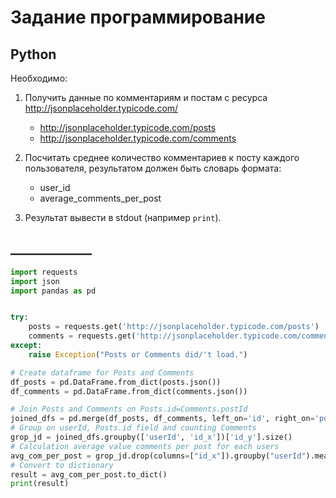 # Задание программирование

## Python

Необходимо:
1. Получить данные по комментариям и постам с ресурса http://jsonplaceholder.typicode.com/
    * http://jsonplaceholder.typicode.com/posts
    * http://jsonplaceholder.typicode.com/comments

2. Посчитать среднее количество комментариев к посту каждого
   пользователя, результатом должен быть словарь формата:
    * user_id
    * average_comments_per_post
   
3. Результат вывести в stdout (например `print`).

## _____________
```python
import requests
import json
import pandas as pd


try:
    posts = requests.get('http://jsonplaceholder.typicode.com/posts')
    comments = requests.get('http://jsonplaceholder.typicode.com/comments')
except:
    raise Exception("Posts or Comments did/'t load.")

# Create dataframe for Posts and Comments
df_posts = pd.DataFrame.from_dict(posts.json())
df_comments = pd.DataFrame.from_dict(comments.json())

# Join Posts and Comments on Posts.id=Comments.postId
joined_dfs = pd.merge(df_posts, df_comments, left_on='id', right_on='postId', how='left')
# Group on userId, Posts.id field and counting Comments
grop_jd = joined_dfs.groupby(['userId', 'id_x'])['id_y'].size()
# Calculation average value comments per post for each users
avg_com_per_post = grop_jd.drop(columns=["id_x"]).groupby("userId").mean()
# Convert to dictionary
result = avg_com_per_post.to_dict()
print(result)
```
